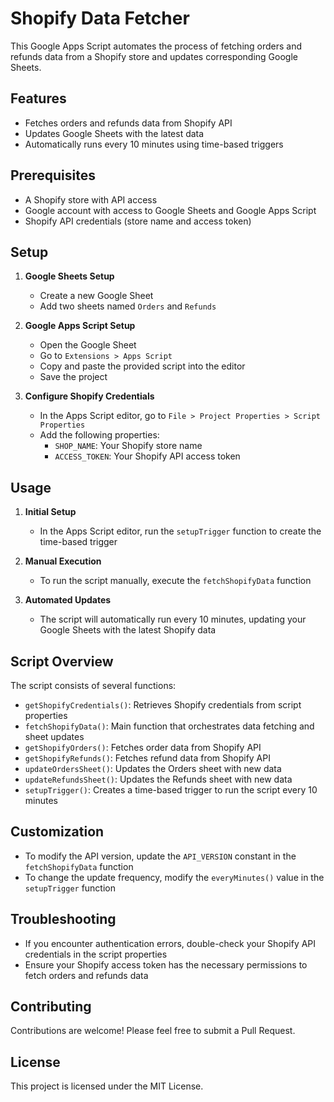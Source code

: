 # Shopify Data Fetcher

This Google Apps Script automates the process of fetching orders and refunds data from a Shopify store and updates corresponding Google Sheets.

## Features

- Fetches orders and refunds data from Shopify API
- Updates Google Sheets with the latest data
- Automatically runs every 10 minutes using time-based triggers

## Prerequisites

- A Shopify store with API access
- Google account with access to Google Sheets and Google Apps Script
- Shopify API credentials (store name and access token)

## Setup

1. **Google Sheets Setup**
   - Create a new Google Sheet
   - Add two sheets named `Orders` and `Refunds`

2. **Google Apps Script Setup**
   - Open the Google Sheet
   - Go to `Extensions > Apps Script`
   - Copy and paste the provided script into the editor
   - Save the project

3. **Configure Shopify Credentials**
   - In the Apps Script editor, go to `File > Project Properties > Script Properties`
   - Add the following properties:
     - `SHOP_NAME`: Your Shopify store name
     - `ACCESS_TOKEN`: Your Shopify API access token

## Usage

1. **Initial Setup**
   - In the Apps Script editor, run the `setupTrigger` function to create the time-based trigger

2. **Manual Execution**
   - To run the script manually, execute the `fetchShopifyData` function

3. **Automated Updates**
   - The script will automatically run every 10 minutes, updating your Google Sheets with the latest Shopify data

## Script Overview

The script consists of several functions:

- `getShopifyCredentials()`: Retrieves Shopify credentials from script properties
- `fetchShopifyData()`: Main function that orchestrates data fetching and sheet updates
- `getShopifyOrders()`: Fetches order data from Shopify API
- `getShopifyRefunds()`: Fetches refund data from Shopify API
- `updateOrdersSheet()`: Updates the Orders sheet with new data
- `updateRefundsSheet()`: Updates the Refunds sheet with new data
- `setupTrigger()`: Creates a time-based trigger to run the script every 10 minutes

## Customization

- To modify the API version, update the `API_VERSION` constant in the `fetchShopifyData` function
- To change the update frequency, modify the `everyMinutes()` value in the `setupTrigger` function

## Troubleshooting

- If you encounter authentication errors, double-check your Shopify API credentials in the script properties
- Ensure your Shopify access token has the necessary permissions to fetch orders and refunds data

## Contributing

Contributions are welcome! Please feel free to submit a Pull Request.

## License

This project is licensed under the MIT License.

